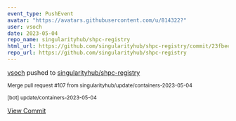 ```yaml
---
event_type: PushEvent
avatar: "https://avatars.githubusercontent.com/u/814322?"
user: vsoch
date: 2023-05-04
repo_name: singularityhub/shpc-registry
html_url: https://github.com/singularityhub/shpc-registry/commit/23fbee5f6903705aa73f9c202b5c376867dd0328
repo_url: https://github.com/singularityhub/shpc-registry
---
```


<a href='https://github.com/vsoch' target='_blank'>vsoch</a> pushed to <a href='https://github.com/singularityhub/shpc-registry' target='_blank'>singularityhub/shpc-registry</a>

<small>Merge pull request #107 from singularityhub/update/containers-2023-05-04

[bot] update/containers-2023-05-04</small>

<a href='https://github.com/singularityhub/shpc-registry/commit/23fbee5f6903705aa73f9c202b5c376867dd0328' target='_blank'>View Commit</a>